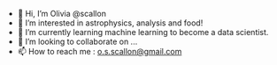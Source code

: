 - 👋 Hi, I’m Olivia @scallon
- 👀 I’m interested in astrophysics, analysis and food!
- 🌱 I’m currently learning machine learning to become a data scientist.  
- 💞️ I’m looking to collaborate on ...
- 📫 How to reach me : o.s.scallon@gmail.com

<!---
scallon/scallon is a ✨ special ✨ repository because its `README.md` (this file) appears on your GitHub profile.
You can click the Preview link to take a look at your changes.
--->
